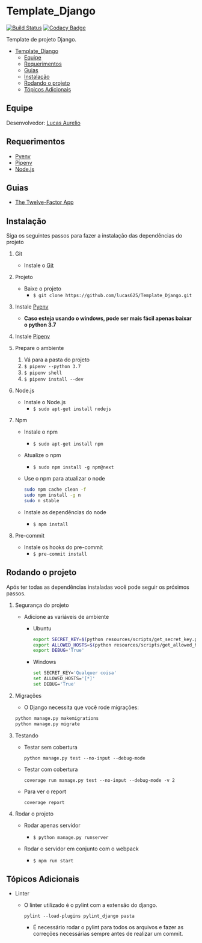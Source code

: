 # Template_Django

[![Build Status](https://travis-ci.org/lucas625/Template_Django.svg?branch=master)](https://travis-ci.org/lucas625/Template_Django) [![Codacy Badge](https://api.codacy.com/project/badge/Grade/43e28987829f4de1a99b94d6798640d9)](https://www.codacy.com/manual/lucas625/Template_Django?utm_source=github.com&amp;utm_medium=referral&amp;utm_content=lucas625/Template_Django&amp;utm_campaign=Badge_Grade)

Template de projeto Django.

- [Template_Django](#templatedjango)
  - [Equipe](#equipe)
  - [Requerimentos](#requerimentos)
  - [Guias](#guias)
  - [Instalação](#instala%c3%a7%c3%a3o)
  - [Rodando o projeto](#rodando-o-projeto)
  - [Tópicos Adicionais](#t%c3%b3picos-adicionais)

## Equipe

Desenvolvedor: [Lucas Aurelio](https://github.com/lucas625)

## Requerimentos

- [Pyenv](https://github.com/pyenv/pyenv#installation)
- [Pipenv](https://github.com/pypa/pipenv)
- [Node.js](https://nodejs.org/en/)

## Guias

- [The Twelve-Factor App](https://12factor.net/)

## Instalação

Siga os seguintes passos para fazer a instalação das dependências do projeto

1. Git

   - Instale o [Git](https://git-scm.com/)

2. Projeto

   - Baixe o projeto
     - ```$ git clone https://github.com/lucas625/Template_Django.git```

3. Instale [Pyenv](https://github.com/pyenv/pyenv)

   - **Caso esteja usando o windows, pode ser mais fácil apenas baixar o python 3.7**

4. Instale [Pipenv](https://github.com/pyenv/pyenv)

5. Prepare o ambiente

    1. Vá para a pasta do projeto
    2. ```$ pipenv --python 3.7```
    3. ```$ pipenv shell```
    4. ```$ pipenv install --dev```

6. Node.js

   - Instale o Node.js
     - ```$ sudo apt-get install nodejs```

7. Npm

   - Instale o npm
     - ```$ sudo apt-get install npm```
   - Atualize o npm
     - ```$ sudo npm install -g npm@next```
   - Use o npm para atualizar o node

        ```sh
        sudo npm cache clean -f
        sudo npm install -g n
        sudo n stable
        ```

   - Instale as dependências do node
     - ```$ npm install```

8. Pre-commit

    - Instale os hooks do pre-commit
      - ```$ pre-commit install```

## Rodando o projeto

Após ter todas as dependências instaladas você pode seguir os próximos passos.

1. Segurança do projeto

   - Adicione as variáveis de ambiente
        - Ubuntu

            ```sh
            export SECRET_KEY=$(python resources/scripts/get_secret_key.py)
            export ALLOWED_HOSTS=$(python resources/scripts/get_allowed_hosts.py)
            export DEBUG='True'
            ```

        - Windows

            ```sh
            set SECRET_KEY='Qualquer coisa'
            set ALLOWED_HOSTS='[*]'
            set DEBUG='True'
            ```

2. Migrações

    - O Django necessita que você rode migrações:

    ```sh
    python manage.py makemigrations
    python manage.py migrate
    ```

3. Testando

    - Testar sem cobertura

        ```python manage.py test --no-input --debug-mode```

    - Testar com cobertura

        ```coverage run manage.py test --no-input --debug-mode -v 2```

    - Para ver o report

        ```coverage report```

4. Rodar o projeto
   - Rodar apenas servidor
     - ```$ python manage.py runserver```

   - Rodar o servidor em conjunto com o webpack
     - ```$ npm run start```

## Tópicos Adicionais

- Linter
  - O linter utilizado é o pylint com a extensão do django.

    ```pylint --load-plugins pylint_django pasta```

    - É necessário rodar o pylint para todos os arquivos e fazer as correções necessárias sempre antes de realizar um commit.
